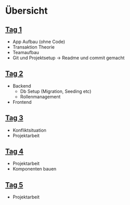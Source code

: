 # Übersicht

## [Tag 1](./Tag%201/Tagesprogramm.md)
- App Aufbau (ohne Code)
- Transaktion Theorie
- Teamaufbau
- Git und Projektsetup -> Readme und commit gemacht

## [Tag 2](./Tag%202/Tagesprogramm.md)
- Backend
  - Db Setup (Migration, Seeding etc)
  - Rollenmanagement
- Frontend

## [Tag 3](./Tag%203/Tagesprogramm.md)
- Konfliktsituation
- Projektarbeit

## [Tag 4](./Tag%204/Tagesprogramm.md)
- Projektarbeit
- Komponenten bauen

## [Tag 5](./Tag%205/Tagesprogramm.md)
- Projektarbeit